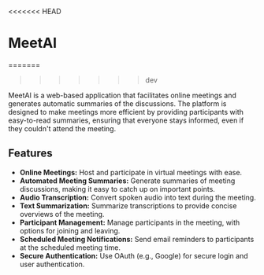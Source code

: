 <<<<<<< HEAD
# MeetAI
=======
>>>>>>> dev

MeetAI is a web-based application that facilitates online meetings and generates automatic summaries of the discussions. The platform is designed to make meetings more efficient by providing participants with easy-to-read summaries, ensuring that everyone stays informed, even if they couldn't attend the meeting.

## Features

- **Online Meetings:** Host and participate in virtual meetings with ease.
- **Automated Meeting Summaries:** Generate summaries of meeting discussions, making it easy to catch up on important points.
- **Audio Transcription:** Convert spoken audio into text during the meeting.
- **Text Summarization:** Summarize transcriptions to provide concise overviews of the meeting.
- **Participant Management:** Manage participants in the meeting, with options for joining and leaving.
- **Scheduled Meeting Notifications:** Send email reminders to participants at the scheduled meeting time.
- **Secure Authentication:** Use OAuth (e.g., Google) for secure login and user authentication.
